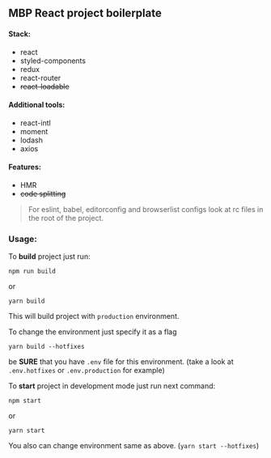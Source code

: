 ## MBP React project boilerplate

#### Stack:

- react
- styled-components
- redux
- react-router
- ~~react-loadable~~

#### Additional tools:
- react-intl
- moment
- lodash
- axios


#### Features:
  - HMR
  - ~~code splitting~~

> For eslint, babel, editorconfig and browserlist configs look at rc files in the root of the project.

### Usage:

To **build** project just run:
```
npm run build
```

or

```
yarn build
```

This will build project with `production` environment.

To change the environment just specify it as a flag
```
yarn build --hotfixes
```

be **SURE** that you have `.env` file for this environment. (take a look at `.env.hotfixes` or `.env.production` for example)

To **start** project in development mode just run next command:

```
npm start
```

or

```
yarn start
```

You also can change environment same as above. (`yarn start --hotfixes`)
